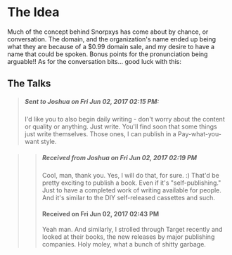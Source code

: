 The Idea
==============
Much of the concept behind Snorpxys has come about by chance, or conversation. The domain, 
and the organization's name ended up being what they are because of a $0.99 domain sale,
and my desire to have a name that could be spoken. Bonus points for the pronunciation 
being arguable!! As for the conversation bits... good luck with this:


The Talks
---------------

>##### Sent to Joshua on Fri Jun 02, 2017 02:15 PM:
> I'd like you to also begin daily writing - don't worry about the content or 
> quality or anything. Just write.
> You'll find soon that some things just write themselves. Those ones, I can
> publish in a Pay-what-you-want style.

>>##### Received from Joshua on Fri Jun 02, 2017 02:19 PM
>> Cool, man, thank you. Yes, I will do that, for sure. :)
>> That'd be pretty exciting to publish a book. Even if it's 
>> "self-publishing." Just to have a completed work of writing available for
>> people. And it's similar to the DIY self-released cassettes and such.
>> 
>>#### Received on Fri Jun 02, 2017 02:43 PM
>> Yeah man. And similarly, I strolled through Target recently and looked at
>> their books, the new releases by major publishing companies. Holy moley, 
>> what a bunch of shitty garbage.
